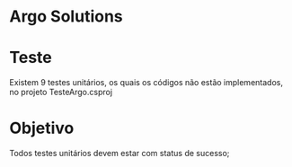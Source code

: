 # Argo Solutions

# Teste

Existem 9 testes unitários, os quais os códigos não estão implementados, no projeto TesteArgo.csproj

# Objetivo

Todos testes unitários devem estar com status de sucesso;

